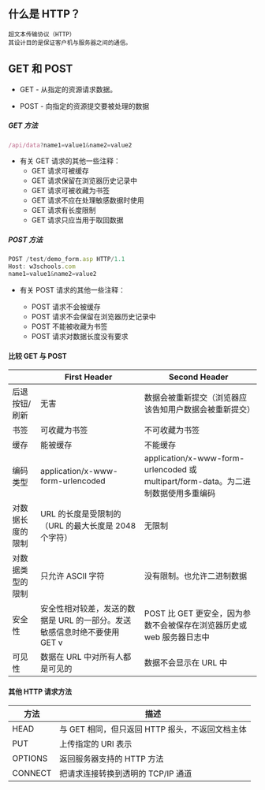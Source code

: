 ## 什么是 HTTP？

    超文本传输协议（HTTP）
    其设计目的是保证客户机与服务器之间的通信。

## GET 和 POST

* GET - 从指定的资源请求数据。

* POST - 向指定的资源提交要被处理的数据

##### GET 方法

```javascript
/api/data?name1=value1&name2=value2
```

* 有关 GET 请求的其他一些注释：
  * GET 请求可被缓存
  * GET 请求保留在浏览器历史记录中
  * GET 请求可被收藏为书签
  * GET 请求不应在处理敏感数据时使用
  * GET 请求有长度限制
  * GET 请求只应当用于取回数据

##### POST 方法

```javascript
POST /test/demo_form.asp HTTP/1.1
Host: w3schools.com
name1=value1&name2=value2
```

* 有关 POST 请求的其他一些注释：

  * POST 请求不会被缓存
  * POST 请求不会保留在浏览器历史记录中
  * POST 不能被收藏为书签
  * POST 请求对数据长度没有要求

#### 比较 GET 与 POST

|                  | First Header                                                              | Second Header                                                                      |
| ---------------- | ------------------------------------------------------------------------- | ---------------------------------------------------------------------------------- |
| 后退按钮/刷新    | 无害                                                                      | 数据会被重新提交（浏览器应该告知用户数据会被重新提交）                             |
| 书签             | 可收藏为书签                                                              | 不可收藏为书签                                                                     |
| 缓存             | 能被缓存                                                                  | 不能缓存                                                                           |
| 编码类型         | application/x-www-form-urlencoded                                         | application/x-www-form-urlencoded 或 multipart/form-data。为二进制数据使用多重编码 |
| 对数据长度的限制 | URL 的长度是受限制的（URL 的最大长度是 2048 个字符）                      | 无限制                                                                             |
| 对数据类型的限制 | 只允许 ASCII 字符                                                         | 没有限制。也允许二进制数据                                                         |
| 安全性           | 安全性相对较差，发送的数据是 URL 的一部分。发送敏感信息时绝不要使用 GET v | POST 比 GET 更安全，因为参数不会被保存在浏览器历史或 web 服务器日志中              |
| 可见性           | 数据在 URL 中对所有人都是可见的                                           | 数据不会显示在 URL 中                                                              |

#### 其他 HTTP 请求方法

| 方法    | 描述                                            |
| ------- | ----------------------------------------------- |
| HEAD    | 与 GET 相同，但只返回 HTTP 报头，不返回文档主体 |
| PUT     | 上传指定的 URI 表示                             |
| OPTIONS | 返回服务器支持的 HTTP 方法                      |
| CONNECT | 把请求连接转换到透明的 TCP/IP 通道              |
